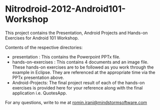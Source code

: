 Nitrodroid-2012-Android101-Workshop
===================================

This project contains the Presentation, Android Projects and Hands-on Exercises for Android 101 Workshop.

Contents of the respective directories:

- presentation
: This contains the Powerpoint PPTx file.
- hands-on-exercises : This contains 4 documents and an image file. These hands-on exercises are to be followed as you work through the example in Eclipse. They are referenced at the appropriate time via the PPTx presentation above.
- Android-Projects: The final project result of each of the hands-on exercises is provided here for your reference along with the final application i.e. QuotesApp.

For any questions, write to me at [romin.irani@mindstormsoftware.com](mailto:romin.irani@mindstormsoftware.com)
